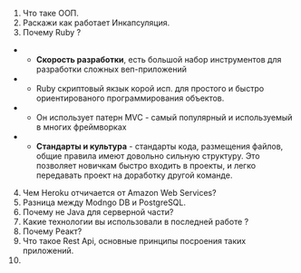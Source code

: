 1. Что таке ООП. 
2. Раскажи как работает Инкапсуляция.
3. Почему Ruby ?
- - __Скорость разработки__, есть большой набор инструментов для разработки сложных веп-приложений
- - Ruby скриптовый якзык корой исп. для простого и быстро ориентированого программирования объектов. 
- - Он использует патерн MVC - самый популярный и используемый в многих фреймворках 
- - __Стандарты и культура__ - стандарты кода, размещения файлов, общие правила имеют довольно сильную структуру. Это позволяет новичкам быстро входить в проекты, и легко передавать проект на доработку другой команде. 
4. Чем Heroku отчичается от Amazon  Web Services?
5. Разница между Modngo DB и PostgreSQL. 
6. Почему не Java для серверной части?
7. Какие технологии вы использовали в последней работе ?
8. Почему Реакт?
9. Что такое Rest Api, основные принципы посроения таких приложений. 
10. 